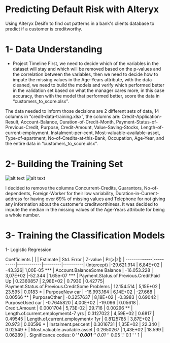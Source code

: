 # Predicting Default Risk with Alteryx
Using Alteryx Desifn to find out patterns in a bank's clients database to predict if a customer is creditworthy.

# 1- Data Understanding

- Project Timeline
First, we need to decide which of the variables in the dataset will stay and which will be removed based on the p-values and the correlation between the variables, then we need to decide how to impute the missing values in the Age-Years attribute, with the data cleaned, we need to build the models and verify which performed better in the validation set based on what the manager cares more, in this case accuracy, then with the model that performed better, score the data in “customers_to_score.xlsx”.

The data needed to inform those decisions are 2 different sets of data, 14 columns in “credit-data-training.xlsx”, the columns are: Credit-Application-Result, Account-Balance, Duration-of-Credit-Month, Payment-Status-of-Previous-Credit, Purpose, Credit-Amount, Value-Saving-Stocks, Length-of-current-employment, Instalment-per-cent, Most-valuable-available-asset, Type-of-apartment, No-of-Credits-at-this-Bank, Occupation, Age-Year, and the entire data in “customers_to_score.xlsx”.

# 2- Building the Training Set

![alt text](http://url/to/field_summary_1.png)
![alt text](http://url/to/field_summary_2.png)

I decided to remove the columns Concurrent-Credits, Guarantors, No-of-dependents, Foreign-Worker for their low variability, Duration-in-Current-address for having over 69% of missing values and Telephone for not giving any information about the customer’s creditworthiness. It was decided to impute the median in the missing values of the Age-Years attribute for being a whole number.

# 3- Training the Classification Models

1- Logistic Regression

Coefficients |                                            |
             | Estimate | Std. Error | Z-value | Pr(>|z|) |
-------------|----------|------------|---------|----------|
(Intercept)	 |-29.621.914 |	6,84E+02 |	-43.326|	1,00E-05	*** | 
Account.BalanceSome Balance |	-16.053.228 |	3,07E+02 |-52.344 |	1.65e-07	*** |
Payment.Status.of.Previous.CreditPaid Up |	0.2360857 |	2,98E+02 |	0.7930 |	0.42775|	 
Payment.Status.of.Previous.CreditSome Problems |	12.154.514 |	5,15E+02 |	23.595 |	0.0183	* |
PurposeNew car |	-16.993.164 |	6,14E+02 |	-27.668 |	0.00566	** |
PurposeOther |	-0.3257637 |	8,18E+02 |	-0.3983 |	0.69042	 |
PurposeUsed car |	-0.7645820 |	4,00E+02 |	-19.096 |	0.05618	|.
Credit.Amount |	0.0001704 |	5,73E-02 |	29.716 |	0.00296	** |
Length.of.current.employment4-7 yrs |	0.3127022 |	4,59E+02 |	0.6817 |	0.49545	 |
Length.of.current.employment< 1yr |	0.8125785 |	3,87E+02 |	20.973 |	0.03596	* |
Instalment.per.cent |	0.3016731 |	1,35E+02 |	22.340 |	0.02549	* |
Most.valuable.available.asset |	0.2650267 |	1,43E+02 |	18.599 |	0.06289 |	.
Significance codes: 0 '***' 0.001 '**' 0.01 '*' 0.05 '.' 0.1 ' ' 1 |
